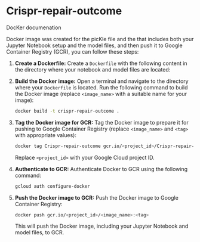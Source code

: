 # Crispr-repair-outcome



DocKer documenation

Docker image  was created for the picKle file and the that includes both your Jupyter Notebook setup and the model files, and then push it to Google Container Registry (GCR), you can follow these steps:

1. **Create a Dockerfile:**
   Create a `Dockerfile` with the following content in the directory where your notebook and model files are located:


2. **Build the Docker image:**
   Open a terminal and navigate to the directory where your `Dockerfile` is located. Run the following command to build the Docker image (replace `<image_name>` with a suitable name for your image):

   ```bash
   docker build -t crispr-repair-outcome .
   ```

3. **Tag the Docker image for GCR:**
   Tag the Docker image to prepare it for pushing to Google Container Registry (replace `<image_name>` and `<tag>` with appropriate values):

   ```bash
   docker tag Crispr-repair-outcome gcr.io/<project_id>/Crispr-repair-outcome:latest
   ```

   Replace `<project_id>` with your Google Cloud project ID.

4. **Authenticate to GCR:**
   Authenticate Docker to GCR using the following command:

   ```bash
   gcloud auth configure-docker
   ```

5. **Push the Docker image to GCR:**
   Push the Docker image to Google Container Registry:

   ```bash
   docker push gcr.io/<project_id>/<image_name>:<tag>
   ```

   This will push the Docker image, including your Jupyter Notebook and model files, to GCR.